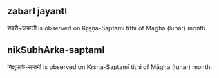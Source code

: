 ## zabarI jayantI

शबरी~जयन्ती is observed on Kṛṣṇa-Saptamī tithi of Māgha (lunar) month.



## nikSubhArka-saptamI

निक्षुभार्क-सप्तमी is observed on Kṛṣṇa-Saptamī tithi of Māgha (lunar) month.



